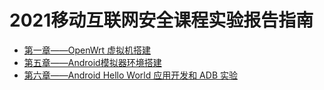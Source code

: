 # 2021移动互联网安全课程实验报告指南

+ [第一章——OpenWrt 虚拟机搭建](https://github.com/CUCCS/2021-mis-public-Lyan0924/tree/chap0x01)
+ [第五章——Android模拟器环境搭建](https://github.com/CUCCS/2021-mis-public-Lyan0924/tree/chap0x05)
+ [第六章——Android Hello World 应用开发和 ADB 实验](https://github.com/CUCCS/2021-mis-public-Lyan0924/tree/chap0x06)
